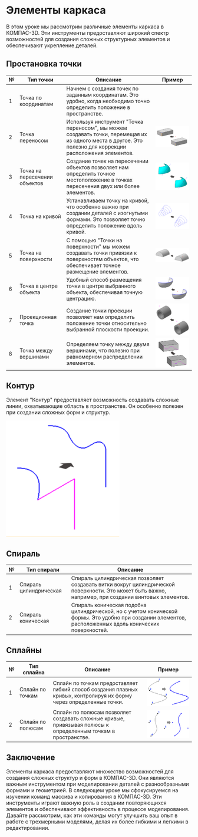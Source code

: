 # Элементы каркаса

В этом уроке мы рассмотрим различные элементы каркаса в КОМПАС-3D. Эти инструменты предоставляют широкий спектр возможностей для создания сложных структурных элементов и обеспечивают укрепление деталей.

## Простановка точки

| №   | Тип точки                     | Описание                                                                                                                                                   | Пример                                        |
| --- | ----------------------------- | ---------------------------------------------------------------------------------------------------------------------------------------------------------- | --------------------------------------------- |
| 1   | Точка по координатам          | Начнем с создания точек по заданным координатам. Это удобно, когда необходимо точно определить положение в пространстве.                                   |                                               |
| 2   | Точка переносом               | Используя инструмент "Точка переносом", мы можем создавать точки, перемещая их из одного места в другое. Это полезно для коррекции расположения элементов. | ![Точка переносом](image.png)                 |
| 3   | Точка на пересечении объектов | Создание точек на пересечении объектов позволяет нам определить точное местоположение в точках пересечения двух или более элементов.                       | ![Точка на пересечении объектов](image-1.png) |
| 4   | Точка на кривой               | Устанавливаем точку на кривой, что особенно важно при создании деталей с изогнутыми формами. Это позволяет точно определить положение вдоль кривой.        | ![Точка на кривой](image-2.png)               |
| 5   | Точка на поверхности          | С помощью "Точки на поверхности" мы можем создавать точки привязки к поверхностям объектов, что обеспечивает точное размещение элементов.                  | ![Точка на поверхности](image-3.png)          |
| 6   | Точка в центре объекта        | Удобный способ размещения точки в центре выбранного объекта, обеспечивая точную центрацию.                                                                 | ![Точка в центре объекта](image-4.png)        |
| 7   | Проекционная точка            | Создание точки проекции позволяет нам определить положение точки относительно выбранной плоскости проекции.                                                | ![Проекционная точк](image-5.png)             |
| 8   | Точка между вершинами         | Определяем точку между двумя вершинами, что полезно при равномерном распределении элементов.                                                               | ![Точка между вершинами ](image-6.png)        |

## Контур

Элемент "Контур" предоставляет возможность создавать сложные линии, охватывающие область в пространстве. Он особенно полезен при создании сложных форм и структур.

![Контур](image-7.png)

## Спираль

| №   | Тип спирали            | Описание                                                                                                                                                 |
| --- | ---------------------- | -------------------------------------------------------------------------------------------------------------------------------------------------------- |
| 1   | Спираль цилиндрическая | Спираль цилиндрическая позволяет создавать витки вокруг цилиндрической поверхности. Это может быть важно, например, при создании винтовых элементов.     |
| 2   | Спираль коническая     | Спираль коническая подобна цилиндрической, но с учетом конической формы. Это удобно при создании элементов, расположенных вдоль конических поверхностей. |

## Сплайны

| №   | Тип сплайна       | Описание                                                                                                             | Пример                            |
| --- | ----------------- | -------------------------------------------------------------------------------------------------------------------- | --------------------------------- |
| 1   | Сплайн по точкам  | Сплайн по точкам предоставляет гибкий способ создания плавных кривых, контролируя их форму через определенные точки. | ![Сплайн по точкам](image-8.png)  |
| 2   | Сплайн по полюсам | Сплайн по полюсам позволяет создавать сложные кривые, привязывая полюсы к определенным точкам в пространстве.        | ![Сплайн по полюсам](image-9.png) |

## Заключение

Элементы каркаса предоставляют множество возможностей для создания сложных структур и форм в КОМПАС-3D. Они являются важным инструментом при моделировании деталей с разнообразными формами и геометрией. В следующем уроке мы сфокусируемся на изучении команд массива и копирования в КОМПАС-3D. Эти инструменты играют важную роль в создании повторяющихся элементов и обеспечивают эффективность в процессе моделирования. Давайте рассмотрим, как эти команды могут улучшить ваш опыт в работе с трехмерными моделями, делая их более гибкими и легкими в редактировании.
